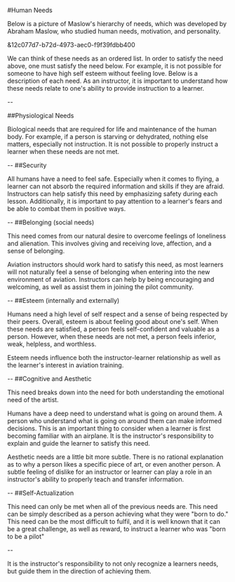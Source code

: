 #Human Needs

Below is a picture of Maslow's hierarchy of needs, which was developed by Abraham Maslow, who studied human needs, motivation, and personality.

&12c077d7-b72d-4973-aec0-f9f39fdbb400

We can think of these needs as an ordered list. In order to satisfy the need above, one must satisfy the need below. For example, it is not possible for someone to have high self esteem without feeling love. Below is a description of each need. As an instructor, it is important to understand how these needs relate to one's ability to provide instruction to a learner.






--

##Physiological Needs

Biological needs that are required for life and maintenance of the human body. For example, if a person is starving or dehydrated, nothing else matters, especially not instruction. It is not possible to properly instruct a learner when these needs are not met.


--
##Security

All humans have a need to feel safe. Especially when it comes to flying, a learner can not absorb the required information and skills if they are afraid. Instructors can help satisfy this need by emphasizing safety during each lesson. Additionally, it is important to pay attention to a learner's fears and be able to combat them in positive ways.


--
##Belonging (social needs)

This need comes from our natural desire to overcome feelings of loneliness and alienation. This involves giving and receiving love, affection, and a sense of belonging.

Aviation instructors should work hard to satisfy this need, as most learners will not naturally feel a sense of belonging when entering into the new environment of aviation. Instructors can help by being encouraging and welcoming, as well as assist them in joining the pilot community.


--
##Esteem (internally and externally)

Humans need a high level of self respect and a sense of being respected by their peers. Overall, esteem is about feeling good about one's self. When these needs are satisfied, a person feels self-confident and valuable as a person. However, when these needs are not met, a person feels inferior, weak, helpless, and worthless. 

Esteem needs influence both the instructor-learner relationship as well as the learner's interest in aviation training.



--
##Cognitive and Aesthetic

This need breaks down into the need for both understanding the emotional need of the artist.

Humans have a deep need to understand what is going on around them. A person who understand what is going on around them can make informed decisions. This is an important thing to consider when a learner is first becoming familiar with an airplane. It is the instructor's responsibility to explain and guide the learner to satisfy this need.

Aesthetic needs are a little bit more subtle. There is no rational explanation as to why a person likes a specific piece of art, or even another person. A subtle feeling of dislike for an instructor or learner can play a role in an instructor's ability to properly teach and transfer information.



--
##Self-Actualization

This need can only be met when all of the previous needs are. This need can be simply described as a person achieving what they were "born to do." This need can be the most difficult to fulfil, and it is well known that it can be a great challenge, as well as reward, to instruct a learner who was "born to be a pilot"



--


It is the instructor's responsibility to not only recognize a learners needs, but guide them in the direction of achieving them. 




